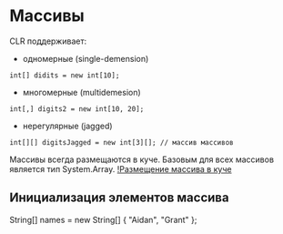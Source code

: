 # Массивы
CLR поддерживает:
- одномерные (single-demension)
```
int[] didits = new int[10];
```
- многомерные (multidemesion)
```
int[,] digits2 = new int[10, 20];
```
- нерегулярные (jagged)
```
int[][] digitsJagged = new int[3][]; // массив массивов
```

Массивы всегда размещаются в куче. Базовым для всех массивов является тип System.Array.
[!Размещение массива в куче](./imgReadme/arr_heap_1.png)

## Инициализация элементов массива
String[] names = new String[] { "Aidan", "Grant" };

